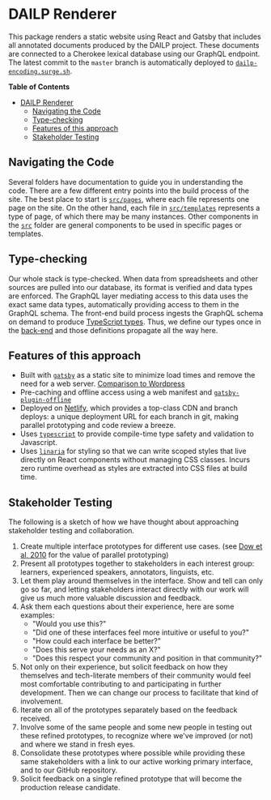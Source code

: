 # DAILP Renderer

This package renders a static website using React and Gatsby that includes all annotated documents produced by the DAILP project.
These documents are connected to a Cherokee lexical database using our GraphQL endpoint.
The latest commit to the `master` branch is automatically deployed to [`dailp-encoding.surge.sh`](https://dailp-encoding.surge.sh).

<!-- markdown-toc start - Don't edit this section. Run M-x markdown-toc-refresh-toc -->

**Table of Contents**

- [DAILP Renderer](#dailp-renderer)
  - [Navigating the Code](#navigating-the-code)
  - [Type-checking](#type-checking)
  - [Features of this approach](#features-of-this-approach)
  - [Stakeholder Testing](#stakeholder-testing)

<!-- markdown-toc end -->

## Navigating the Code

Several folders have documentation to guide you in understanding the code.
There are a few different entry points into the build process of the site.
The best place to start is [`src/pages`](src/pages), where each file represents one page on the site.
On the other hand, each file in [`src/templates`](src/templates) represents a type of page, of which there may be many instances.
Other components in the [`src`](src) folder are general components to be used in specific pages or templates.

## Type-checking

Our whole stack is type-checked.
When data from spreadsheets and other sources are pulled into our database, its format is verified and data types are enforced.
The GraphQL layer mediating access to this data uses the exact same data types, automatically providing access to them in the GraphQL schema.
The front-end build process ingests the GraphQL schema on demand to produce [TypeScript types](src/__generated__/gatsby-types.d.ts).
Thus, we define our types once in the [back-end](../types) and those definitions propagate all the way here.

## Features of this approach

- Built with [`gatsby`](https://www.gatsbyjs.com/) as a static site to minimize load times and remove the need for a web server. [Comparison to Wordpress](https://www.gatsbyjs.com/features/cms/gatsby-vs-wordpress/)
- Pre-caching and offline access using a web manifest and [`gatsby-plugin-offline`](https://www.gatsbyjs.com/plugins/gatsby-plugin-offline)
- Deployed on [Netlify](https://www.netlify.com/), which provides a top-class CDN and branch deploys: a unique deployment URL for each branch in git, making parallel prototyping and code review a breeze.
- Uses [`typescript`](https://www.typescriptlang.org/) to provide compile-time type safety and validation to Javascript.
- Uses [`linaria`](https://github.com/callstack/linaria) for styling so that we can write scoped styles that live directly on React components without managing CSS classes.
  Incurs zero runtime overhead as styles are extracted into CSS files at build time.

## Stakeholder Testing

The following is a sketch of how we have thought about approaching stakeholder testing and collaboration.

1. Create multiple interface prototypes for different use cases. (see [Dow et al, 2010](https://www.google.com/url?sa=t&rct=j&q=&esrc=s&source=web&cd=&ved=2ahUKEwi94P3PppHsAhWlUt8KHXkUA7oQFjABegQIBBAB&url=http%3A%2F%2Fspdow.ucsd.edu%2Ffiles%2FPrototypingParallel-TOCHI10.pdf&usg=AOvVaw3Y9g1TBANvYS0fiy9-50dH) for the value of parallel prototyping)
2. Present all prototypes together to stakeholders in each interest group: learners, experienced speakers, annotators, linguists, etc.
3. Let them play around themselves in the interface. Show and tell can only go so far, and letting stakeholders interact directly with our work will give us much more valuable discussion and feedback.
4. Ask them each questions about their experience, here are some examples:
   - "Would you use this?"
   - "Did one of these interfaces feel more intuitive or useful to you?"
   - "How could each interface be better?"
   - "Does this serve your needs as an X?"
   - "Does this respect your community and position in that community?"
5. Not only on their experience, but solicit feedback on how they themselves and tech-literate members of their community would feel most comfortable contributing to and participating in further development.
   Then we can change our process to facilitate that kind of involvement.
6. Iterate on all of the prototypes separately based on the feedback received.
7. Involve some of the same people and some new people in testing out these refined prototypes, to recognize where we've improved (or not) and where we stand in fresh eyes.
8. Consolidate these prototypes where possible while providing these same stakeholders with a link to our active working primary interface, and to our GitHub repository.
9. Solicit feedback on a single refined prototype that will become the production release candidate.
